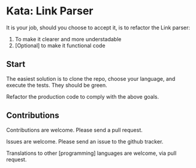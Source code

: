 # Kata: Link Parser

It is your job, should you choose to accept it, is to refactor the Link parser:

  1. To make it clearer and more understadable
  1. [Optional] to make it functional code

## Start

The easiest solution is to clone the repo, choose your language, and execute the tests.
They should be green.

Refactor the production code to comply with the above goals.

## Contributions

Contributions are welcome. Please send a pull request.

Issues are welcome. Please send an issue to the github tracker.

Translations to other [programming] languages are welcome, via pull request.


